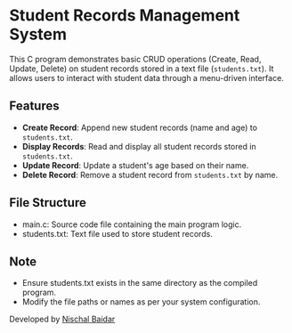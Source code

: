 # Student Records Management System

This C program demonstrates basic CRUD operations (Create, Read, Update, Delete) on student records stored in a text file (`students.txt`). It allows users to interact with student data through a menu-driven interface.

## Features

- **Create Record**: Append new student records (name and age) to `students.txt`.
- **Display Records**: Read and display all student records stored in `students.txt`.
- **Update Record**: Update a student's age based on their name.
- **Delete Record**: Remove a student record from `students.txt` by name.

## File Structure
- main.c: Source code file containing the main program logic.
- students.txt: Text file used to store student records.

## Note
- Ensure students.txt exists in the same directory as the compiled program.
- Modify the file paths or names as per your system configuration.

Developed by [Nischal Baidar](https://github.com/bainash10)
